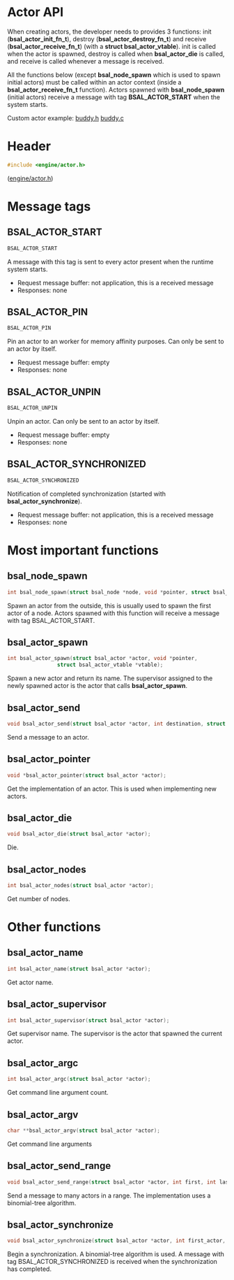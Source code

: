 # Actor API

When creating actors, the developer needs to provides 3 functions: init
(**bsal_actor_init_fn_t**), destroy (**bsal_actor_destroy_fn_t**) and receive
(**bsal_actor_receive_fn_t**)
(with a **struct bsal_actor_vtable**). init is called when the actor is spawned, destroy is called
when **bsal_actor_die** is called, and receive is called whenever a message is received.

All the functions below (except **bsal_node_spawn** which is used
                to spawn initial actors) must be called within an actor context (inside a
**bsal_actor_receive_fn_t** function).
Actors spawned with **bsal_node_spawn** (initial actors) receive a message with tag **BSAL_ACTOR_START**
when the system starts.

Custom actor example: [buddy.h](../examples/mock/buddy.h) [buddy.c](../examples/mock/buddy.c)

# Header

```C
#include <engine/actor.h>
```

([engine/actor.h](../engine/actor.h))

# Message tags

## BSAL_ACTOR_START

```C
BSAL_ACTOR_START
```

A message with this tag is sent to every actor present when the runtime system starts.

- Request message buffer: not application, this is a received message
- Responses: none

## BSAL_ACTOR_PIN

```C
BSAL_ACTOR_PIN
```

Pin an actor to an worker for memory affinity purposes. Can only be sent to an actor by itself.

- Request message buffer: empty
- Responses: none

## BSAL_ACTOR_UNPIN

```C
BSAL_ACTOR_UNPIN
```

Unpin an actor. Can only be sent to an actor by itself.

- Request message buffer: empty
- Responses: none

## BSAL_ACTOR_SYNCHRONIZED

```C
BSAL_ACTOR_SYNCHRONIZED
```

Notification of completed synchronization (started with **bsal_actor_synchronize**).

- Request message buffer: not application, this is a received message
- Responses: none

# Most important functions

## bsal_node_spawn

```C
int bsal_node_spawn(struct bsal_node *node, void *pointer, struct bsal_actor_vtable *vtable);
```

Spawn an actor from the outside, this is usually used to spawn the first actor of a node.
Actors spawned with this function will receive a message with tag BSAL_ACTOR_START.

## bsal_actor_spawn

```C
int bsal_actor_spawn(struct bsal_actor *actor, void *pointer,
                struct bsal_actor_vtable *vtable);
```
Spawn a new actor and return its name. The supervisor assigned to the newly spawned actor is the actor
that calls **bsal_actor_spawn**.


## bsal_actor_send

```C
void bsal_actor_send(struct bsal_actor *actor, int destination, struct bsal_message *message);
```

Send a message to an actor.

## bsal_actor_pointer

```C
void *bsal_actor_pointer(struct bsal_actor *actor);
```

Get the implementation of an actor. This is used when implementing new
actors.

##  bsal_actor_die

```C
void bsal_actor_die(struct bsal_actor *actor);
```

Die.

## bsal_actor_nodes

```C
int bsal_actor_nodes(struct bsal_actor *actor);
```

Get number of nodes.


# Other functions

## bsal_actor_name

```C
int bsal_actor_name(struct bsal_actor *actor);
```

Get actor name.

## bsal_actor_supervisor

```C
int bsal_actor_supervisor(struct bsal_actor *actor);
```

Get supervisor name. The supervisor is the actor that spawned the current
actor.

## bsal_actor_argc

```C
int bsal_actor_argc(struct bsal_actor *actor);
```

Get command line argument count.

## bsal_actor_argv

```C
char **bsal_actor_argv(struct bsal_actor *actor);
```

Get command line arguments

## bsal_actor_send_range

```C
void bsal_actor_send_range(struct bsal_actor *actor, int first, int last, struct bsal_message *message);
```

Send a message to many actors in a range. The implementation uses
a binomial-tree algorithm.

## bsal_actor_synchronize

```C
void bsal_actor_synchronize(struct bsal_actor *actor, int first_actor, int last_actor);
```

Begin a synchronization. A binomial-tree algorithm is used.
A message with tag BSAL_ACTOR_SYNCHRONIZED is received when the
synchronization has completed.

